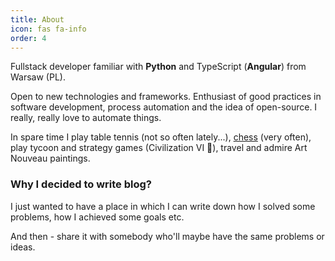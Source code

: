 ```yaml
---
title: About
icon: fas fa-info
order: 4
---
```


Fullstack developer familiar with **Python** and TypeScript (**Angular**) from Warsaw (PL).

Open to new technologies and frameworks. Enthusiast of good practices in software
development, process automation and the idea of open-source. I really, really love to automate things.

In spare time I play table tennis (not so often lately...), [chess](https://www.chess.com/member/pgredo) (very often),
play tycoon and strategy games (Civilization VI 💖),
travel and admire Art Nouveau paintings.

### Why I decided to write blog?

I just wanted to have a place in which I can write down how I solved some problems, how I achieved some goals etc.

And then - share it with somebody who'll maybe have the same problems or ideas.
